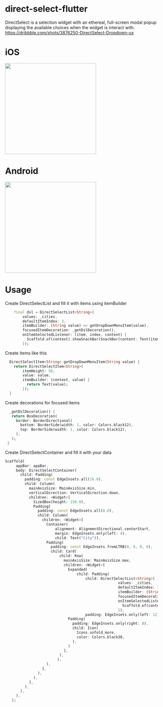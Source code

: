 # direct-select-flutter
DirectSelect is a selection widget with an ethereal, full-screen modal popup displaying the available choices when the widget is interact with. https://dribbble.com/shots/3876250-DirectSelect-Dropdown-ux

# iOS

<img src="https://raw.githubusercontent.com/LanarsInc/direct-select-flutter/master/example/direct-select-ios.gif" width="300">

# Android 

<img src="https://raw.githubusercontent.com/LanarsInc/direct-select-flutter/master/example/direct-select-android.gif" width="300">

# Usage

 Create DirectSelectList and fill it with items using itemBuilder
```dart
    final dsl = DirectSelectList<String>(
        values: _cities,
        defaultItemIndex: 3,
        itemBuilder: (String value) => getDropDownMenuItem(value),
        focusedItemDecoration: _getDslDecoration(),
        onItemSelectedListener: (item, index, context) {
          Scaffold.of(context).showSnackBar(SnackBar(content: Text(item)));
        });
```
 Create items like this
```dart
  DirectSelectItem<String> getDropDownMenuItem(String value) {
    return DirectSelectItem<String>(
        itemHeight: 56,
        value: value,
        itemBuilder: (context, value) {
          return Text(value);
        });
  }
  ```
 Create decorations for focused items
 ```dart
   _getDslDecoration() {
    return BoxDecoration(
      border: BorderDirectional(
        bottom: BorderSide(width: 1, color: Colors.black12),
        top: BorderSide(width: 1, color: Colors.black12),
      ),
    );
  }
```
 Create DirectSelectContainer and fill it with your data
 ```dart
Scaffold(
      appBar: appBar,
      body: DirectSelectContainer(
        child: Padding(
          padding: const EdgeInsets.all(16.0),
          child: Column(
            mainAxisSize: MainAxisSize.min,
            verticalDirection: VerticalDirection.down,
            children: <Widget>[
              SizedBox(height: 150.0),
              Padding(
                padding: const EdgeInsets.all(8.0),
                child: Column(
                  children: <Widget>[
                    Container(
                        alignment: AlignmentDirectional.centerStart,
                        margin: EdgeInsets.only(left: 4),
                        child: Text("City")),
                    Padding(
                      padding: const EdgeInsets.fromLTRB(0, 8, 0, 0),
                      child: Card(
                          child: Row(
                            mainAxisSize: MainAxisSize.max,
                            children: <Widget>[
                              Expanded(
                                  child: Padding(
                                      child: DirectSelectList<String>(
                                                     values: _cities,
                                                     defaultItemIndex: 3,
                                                     itemBuilder: (String value) => getDropDownMenuItem(value),
                                                     focusedItemDecoration: _getDslDecoration(),
                                                     onItemSelectedListener: (item, index, context) {
                                                       Scaffold.of(context).showSnackBar(SnackBar(content: Text(item)));
                                                     }),
                                      padding: EdgeInsets.only(left: 12))),
                              Padding(
                                padding: EdgeInsets.only(right: 8),
                                child: Icon(
                                  Icons.unfold_more,
                                  color: Colors.black38,
                                ),
                              )
                            ],
                          ),
                         ),
                    ),
                  ],
                ),
              ),
            ],
          ),
        ),
      ),
    );
```
